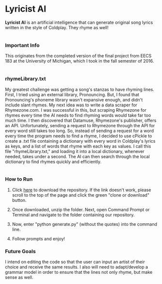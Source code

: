 # Lyricist AI

**Lyricist AI**
is an artificial intelligence that can generate original song lyrics written
in the style of Coldplay. They rhyme as well! <br><br>

### **Important Info**
  This originates from the completed version of the final project from EECS 183 at the University of Michigan, which I took in the fall   semester of 2016.<br><br>

### **rhymeLibrary.txt**
  My greatest challenge was getting a song's stanzas to have
  rhyming lines. First, I tried using an external library,
  Pronouncing.
  But, I found that Pronouncing's phoneme library wasn't expansive enough,
  and didn't include slant rhymes.
  My next idea was to write a data scraper for Rhymezone.com. I was successful in this,
  but scraping Rhymezone for rhymes every time the AI needs to find rhyming words
  would take far too much time. I then discovered that Datamuse, Rhymezone's publisher,
  offers an API. Unfortunately, sending a request to Rhymezone through the API
  for every word still takes too long. So, instead of sending a request for a word
  every time the program needs to find a rhyme, I decided to use cPickle to create a .txt file containing
  a dictionary with every word in Coldplay's lyrics as keys, and a list
  of words that rhyme with each key as values. I call this file "rhymeLibrary.txt," and loading it into a local
  dictionary, whenever needed, takes under a second. The AI can then search through
  the local dictionary to find rhymes quickly and efficiently. <br><br>

### **How to Run**

1. Click [here](https://github.com/hgorelick/Lyricist-AI/archive/master.zip) to download the repository. If the link doesn't work, please scroll to
the top of the page and click the green "clone or download" button.<br>

2. Once downloaded, unzip the folder. Next, open Command Prompt or Terminal
and navigate to the folder containing our repository.<br>

3. Now, enter "python generate.py" (without the quotes) into the command line.

4. Follow prompts and enjoy!

### **Future Goals**
I intend on editing the code so that the user can input an artist of their choice and receive the same results. I also will need to adapt/develop a grammar model in order to ensure that the lines not only rhyme, but make sense as well.

